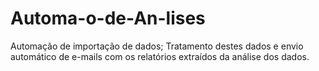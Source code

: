 # Automa-o-de-An-lises
Automação de importação de dados; Tratamento destes dados e envio automático de e-mails com os relatórios extraídos da análise dos dados.
